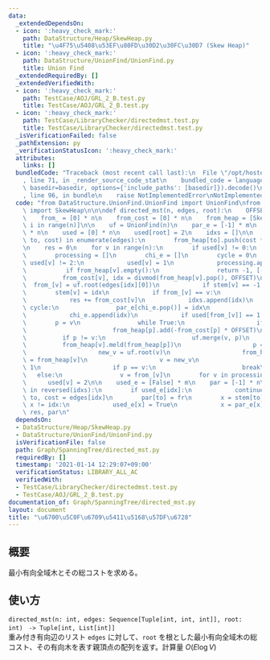```yaml
---
data:
  _extendedDependsOn:
  - icon: ':heavy_check_mark:'
    path: DataStructure/Heap/SkewHeap.py
    title: "\u4F75\u5408\u53EF\u80FD\u30D2\u30FC\u30D7 (Skew Heap)"
  - icon: ':heavy_check_mark:'
    path: DataStructure/UnionFind/UnionFind.py
    title: Union Find
  _extendedRequiredBy: []
  _extendedVerifiedWith:
  - icon: ':heavy_check_mark:'
    path: TestCase/AOJ/GRL_2_B.test.py
    title: TestCase/AOJ/GRL_2_B.test.py
  - icon: ':heavy_check_mark:'
    path: TestCase/LibraryChecker/directedmst.test.py
    title: TestCase/LibraryChecker/directedmst.test.py
  _isVerificationFailed: false
  _pathExtension: py
  _verificationStatusIcon: ':heavy_check_mark:'
  attributes:
    links: []
  bundledCode: "Traceback (most recent call last):\n  File \"/opt/hostedtoolcache/Python/3.10.2/x64/lib/python3.10/site-packages/onlinejudge_verify/documentation/build.py\"\
    , line 71, in _render_source_code_stat\n    bundled_code = language.bundle(stat.path,\
    \ basedir=basedir, options={'include_paths': [basedir]}).decode()\n  File \"/opt/hostedtoolcache/Python/3.10.2/x64/lib/python3.10/site-packages/onlinejudge_verify/languages/python.py\"\
    , line 96, in bundle\n    raise NotImplementedError\nNotImplementedError\n"
  code: "from DataStructure.UnionFind.UnionFind import UnionFind\nfrom DataStructure.Heap.SkewHeap\
    \ import SkewHeap\n\n\ndef directed_mst(n, edges, root):\n    OFFSET = m = len(edges)\n\
    \    from_ = [0] * n\n    from_cost = [0] * n\n    from_heap = [SkewHeap() for\
    \ i in range(n)]\n\n    uf = UnionFind(n)\n    par_e = [-1] * m\n    stem = [-1]\
    \ * n\n    used = [0] * n\n    used[root] = 2\n    idxs = []\n\n    for idx, (fr,\
    \ to, cost) in enumerate(edges):\n        from_heap[to].push(cost * OFFSET + idx)\n\
    \n    res = 0\n    for v in range(n):\n        if used[v] != 0:\n            continue\n\
    \        processing = []\n        chi_e = []\n        cycle = 0\n        while\
    \ used[v] != 2:\n            used[v] = 1\n            processing.append(v)\n \
    \           if from_heap[v].empty():\n                return -1, [-1] * n\n  \
    \          from_cost[v], idx = divmod(from_heap[v].pop(), OFFSET)\n          \
    \  from_[v] = uf.root(edges[idx][0])\n            if stem[v] == -1:\n        \
    \        stem[v] = idx\n            if from_[v] == v:\n                continue\n\
    \            res += from_cost[v]\n            idxs.append(idx)\n            while\
    \ cycle:\n                par_e[chi_e.pop()] = idx\n                cycle -= 1\n\
    \            chi_e.append(idx)\n            if used[from_[v]] == 1:\n        \
    \        p = v\n                while True:\n                    if not from_heap[p].empty():\n\
    \                        from_heap[p].add(-from_cost[p] * OFFSET)\n          \
    \          if p != v:\n                        uf.merge(v, p)\n              \
    \          from_heap[v].meld(from_heap[p])\n                    p = uf.root(from_[p])\n\
    \                    new_v = uf.root(v)\n                    from_heap[new_v]\
    \ = from_heap[v]\n                    v = new_v\n                    cycle +=\
    \ 1\n                    if p == v:\n                        break\n         \
    \   else:\n                v = from_[v]\n        for v in processing:\n      \
    \      used[v] = 2\n\n    used_e = [False] * m\n    par = [-1] * n\n    for idx\
    \ in reversed(idxs):\n        if used_e[idx]:\n            continue\n        fr,\
    \ to, cost = edges[idx]\n        par[to] = fr\n        x = stem[to]\n        while\
    \ x != idx:\n            used_e[x] = True\n            x = par_e[x]\n    return\
    \ res, par\n"
  dependsOn:
  - DataStructure/Heap/SkewHeap.py
  - DataStructure/UnionFind/UnionFind.py
  isVerificationFile: false
  path: Graph/SpanningTree/directed_mst.py
  requiredBy: []
  timestamp: '2021-01-14 12:29:07+09:00'
  verificationStatus: LIBRARY_ALL_AC
  verifiedWith:
  - TestCase/LibraryChecker/directedmst.test.py
  - TestCase/AOJ/GRL_2_B.test.py
documentation_of: Graph/SpanningTree/directed_mst.py
layout: document
title: "\u6700\u5C0F\u6709\u5411\u5168\u57DF\u6728"
---
```


## 概要
最小有向全域木とその総コストを求める。

## 使い方
`directed_mst(n: int, edges: Sequence[Tuple[int, int, int]], root: int)　-> Tuple[int, List[int]]`  
重み付き有向辺のリスト `edges` に対して、`root` を根とした最小有向全域木の総コスト、その有向木を表す親頂点の配列を返す。計算量 $O(E\log V)$

